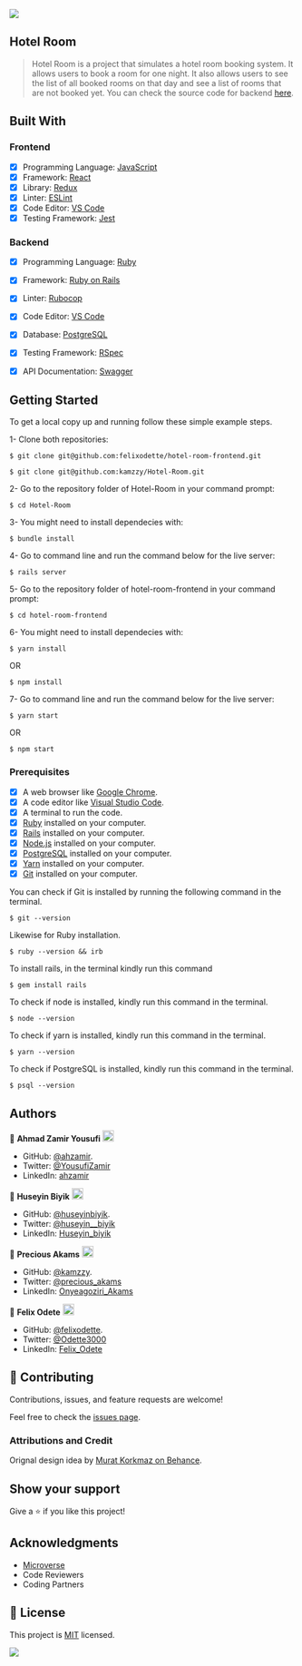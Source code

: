![](https://img.shields.io/badge/Microverse-blueviolet)

## Hotel Room

> Hotel Room is a project that simulates a hotel room booking system. It allows users to book a room for one night. It also allows users to see the list of all booked rooms on that day and see a list of rooms that are not booked yet. You can check the source code for backend [here](https://github.com/kamzzy/Hotel-Room).

## Built With

### Frontend

- [x] Programming Language: [JavaScript](https://www.javascript.com/)
- [x] Framework: [React](https://reactjs.org/)
- [x] Library: [Redux](https://redux.js.org/)
- [x] Linter: [ESLint](https://eslint.org/)
- [x] Code Editor: [VS Code](https://code.visualstudio.com/)
- [x] Testing Framework: [Jest](https://jestjs.io/)

### Backend

- [x] Programming Language: [Ruby](https://www.ruby-lang.org/en/)
- [x] Framework: [Ruby on Rails](https://rubyonrails.org/)
- [x] Linter: [Rubocop](https://rubocop.org/)
- [x] Code Editor: [VS Code](https://code.visualstudio.com/)
- [x] Database: [PostgreSQL](https://www.postgresql.org/)
- [x] Testing Framework: [RSpec](https://rspec.info/)
- [x] API Documentation: [Swagger](https://swagger.io/)


## Getting Started

To get a local copy up and running follow these simple example steps.

1- Clone both repositories:
```
$ git clone git@github.com:felixodette/hotel-room-frontend.git
```
```
$ git clone git@github.com:kamzzy/Hotel-Room.git
```
2- Go to the repository folder of Hotel-Room in your command prompt:
```
$ cd Hotel-Room
```
3- You might need to install dependecies with:
```
$ bundle install
```
4- Go to command line and run the command below for the live server:
```
$ rails server
```
5- Go to the repository folder of hotel-room-frontend in your command prompt:
```
$ cd hotel-room-frontend
```
6- You might need to install dependecies with:
```
$ yarn install
```
OR
```
$ npm install
```
7- Go to command line and run the command below for the live server:
```
$ yarn start
```
OR
```
$ npm start
```

### Prerequisites

- [x] A web browser like [Google Chrome](https://www.google.com/chrome/).
- [x] A code editor like [Visual Studio Code](https://code.visualstudio.com/).
- [x] A terminal to run the code.
- [x] [Ruby](https://www.ruby-lang.org/en/) installed on your computer.
- [x] [Rails](https://rubyonrails.org/) installed on your computer.
- [x] [Node.js](https://nodejs.org/en/) installed on your computer.
- [x] [PostgreSQL](https://www.postgresql.org/) installed on your computer.
- [x] [Yarn](https://yarnpkg.com/) installed on your computer.
- [x] [Git](https://git-scm.com/) installed on your computer.

You can check if Git is installed by running the following command in the terminal.
```
$ git --version
```

Likewise for Ruby installation.
```
$ ruby --version && irb
```

To install rails, in the terminal kindly run this command
```
$ gem install rails
```

To check if node is installed, kindly run this command in the terminal.
```
$ node --version
```

To check if yarn is installed, kindly run this command in the terminal.
```
$ yarn --version
```

To check if PostgreSQL is installed, kindly run this command in the terminal.
```
$ psql --version
```

## Authors

👤 **Ahmad Zamir Yousufi** <img src="https://emojis.slackmojis.com/emojis/images/1531849430/4246/blob-sunglasses.gif?1531849430" width="20"/>

- GitHub: [@ahzamir](https://github.com/ahzamir).
- Twitter: [@YousufiZamir](https://twitter.com/YousufiZamir)
- LinkedIn: [ahzamir](https://www.linkedin.com/in/ahzamir/)

👤 **Huseyin Biyik** <img src="https://emojis.slackmojis.com/emojis/images/1531849430/4246/blob-sunglasses.gif?1531849430" width="20"/>

- GitHub: [@huseyinbiyik](https://github.com/huseyinbiyik).
- Twitter: [@huseyin__biyik](https://twitter.com/huseyin__biyik)
- LinkedIn: [Huseyin_biyik](http://www.linkedin.com/in/tahahuseyinbiyik/)

👤 **Precious Akams** <img src="https://emojis.slackmojis.com/emojis/images/1531849430/4246/blob-sunglasses.gif?1531849430" width="20"/>

- GitHub: [@kamzzy](https://github.com/kamzzy).
- Twitter: [@precious_akams](https://twitter.com/precious_akams)
- LinkedIn: [Onyeagoziri_Akams](https://www.linkedin.com/in/Onyeagoziri_Akams/)

👤 **Felix Odete** <img src="https://emojis.slackmojis.com/emojis/images/1531849430/4246/blob-sunglasses.gif?1531849430" width="20"/>

- GitHub: [@felixodette](https://github.com/felixodette).
- Twitter: [@Odette3000](https://twitter.com/Odette3000)
- LinkedIn: [Felix_Odete](https://www.linkedin.com/in/Felix_Odete/)


## 🤝 Contributing

Contributions, issues, and feature requests are welcome!

Feel free to check the [issues page](https://github.com/felixodette/hotel-room-frontend/issues).

### Attributions and Credit

Orignal design idea by [Murat Korkmaz on Behance](https://www.behance.net/muratk).

## Show your support

Give a ⭐️ if you like this project!

## Acknowledgments

- [Microverse](https://www.microverse.org/)
- Code Reviewers
- Coding Partners

## 📝 License

This project is [MIT](./MIT.md) licensed.

![](https://img.shields.io/badge/Microverse-blueviolet)